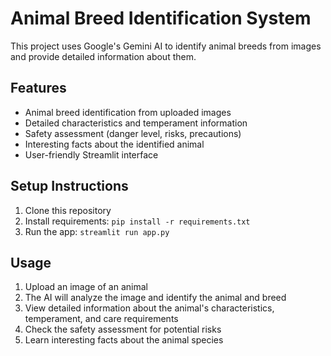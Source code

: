 # Animal Breed Identification System

This project uses Google's Gemini AI to identify animal breeds from images and provide detailed information about them.

## Features

- Animal breed identification from uploaded images
- Detailed characteristics and temperament information
- Safety assessment (danger level, risks, precautions)
- Interesting facts about the identified animal
- User-friendly Streamlit interface

## Setup Instructions

1. Clone this repository
2. Install requirements: `pip install -r requirements.txt`
5. Run the app: `streamlit run app.py`

## Usage

1. Upload an image of an animal
2. The AI will analyze the image and identify the animal and breed
3. View detailed information about the animal's characteristics, temperament, and care requirements
4. Check the safety assessment for potential risks
5. Learn interesting facts about the animal species